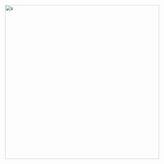 <img src="https://i.pinimg.com/736x/1b/2f/91/1b2f91947398ce7de2681d4d78315e82.jpg" alt="s" width="500"/>
